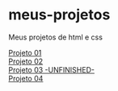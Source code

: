 # meus-projetos
 Meus projetos de html e css
 

 <a href="https://maki2603.github.io/meus-projetos/projeto-01/index.html">Projeto 01</a> <br>
 <a href="https://maki2603.github.io/meus-projetos/projeto-02/index.html">Projeto 02</a> <br>
 <a href="https://maki2603.github.io/meus-projetos/projeto-03/index.html">Projeto 03 -UNFINISHED- </a> <br>
 <a href="https://maki2603.github.io/meus-projetos/projeto-04/index.html">Projeto 04</a> <br>